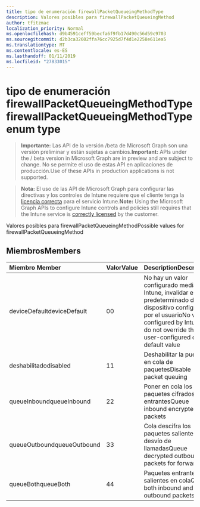 ```yaml
---
title: tipo de enumeración firewallPacketQueueingMethodType
description: Valores posibles para firewallPacketQueueingMethod
author: tfitzmac
localization_priority: Normal
ms.openlocfilehash: d9b4591ceff59becfa6f9fb17d490c56d59c9703
ms.sourcegitcommit: d2b3ca32602ffa76cc7925d7f4d1e2258e611ea5
ms.translationtype: MT
ms.contentlocale: es-ES
ms.lasthandoff: 01/11/2019
ms.locfileid: "27833015"
---
```

# <a name="firewallpacketqueueingmethodtype-enum-type"></a><span data-ttu-id="d0991-103">tipo de enumeración firewallPacketQueueingMethodType</span><span class="sxs-lookup"><span data-stu-id="d0991-103">firewallPacketQueueingMethodType enum type</span></span>

> <span data-ttu-id="d0991-104">**Importante:** Las API de la versión /beta de Microsoft Graph son una versión preliminar y están sujetas a cambios.</span><span class="sxs-lookup"><span data-stu-id="d0991-104">**Important:** APIs under the / beta version in Microsoft Graph are in preview and are subject to change.</span></span> <span data-ttu-id="d0991-105">No se permite el uso de estas API en aplicaciones de producción.</span><span class="sxs-lookup"><span data-stu-id="d0991-105">Use of these APIs in production applications is not supported.</span></span>

> <span data-ttu-id="d0991-106">**Nota:** El uso de las API de Microsoft Graph para configurar las directivas y los controles de Intune requiere que el cliente tenga la [licencia correcta](https://go.microsoft.com/fwlink/?linkid=839381) para el servicio Intune.</span><span class="sxs-lookup"><span data-stu-id="d0991-106">**Note:** Using the Microsoft Graph APIs to configure Intune controls and policies still requires that the Intune service is [correctly licensed](https://go.microsoft.com/fwlink/?linkid=839381) by the customer.</span></span>

<span data-ttu-id="d0991-107">Valores posibles para firewallPacketQueueingMethod</span><span class="sxs-lookup"><span data-stu-id="d0991-107">Possible values for firewallPacketQueueingMethod</span></span>
## <a name="members"></a><span data-ttu-id="d0991-108">Miembros</span><span class="sxs-lookup"><span data-stu-id="d0991-108">Members</span></span>
|<span data-ttu-id="d0991-109">Miembro	</span><span class="sxs-lookup"><span data-stu-id="d0991-109">Member</span></span>|<span data-ttu-id="d0991-110">Valor</span><span class="sxs-lookup"><span data-stu-id="d0991-110">Value</span></span>|<span data-ttu-id="d0991-111">Description</span><span class="sxs-lookup"><span data-stu-id="d0991-111">Description</span></span>|
|:---|:---|:---|
|<span data-ttu-id="d0991-112">deviceDefault</span><span class="sxs-lookup"><span data-stu-id="d0991-112">deviceDefault</span></span>|<span data-ttu-id="d0991-113">0</span><span class="sxs-lookup"><span data-stu-id="d0991-113">0</span></span>|<span data-ttu-id="d0991-114">No hay un valor configurado mediante Intune, invalidar el valor predeterminado de dispositivo configurado por el usuario</span><span class="sxs-lookup"><span data-stu-id="d0991-114">No value configured by Intune, do not override the user-configured device default value</span></span>|
|<span data-ttu-id="d0991-115">deshabilitado</span><span class="sxs-lookup"><span data-stu-id="d0991-115">disabled</span></span>|<span data-ttu-id="d0991-116">1</span><span class="sxs-lookup"><span data-stu-id="d0991-116">1</span></span>|<span data-ttu-id="d0991-117">Deshabilitar la puesta en cola de paquetes</span><span class="sxs-lookup"><span data-stu-id="d0991-117">Disable packet queuing</span></span>|
|<span data-ttu-id="d0991-118">queueInbound</span><span class="sxs-lookup"><span data-stu-id="d0991-118">queueInbound</span></span>|<span data-ttu-id="d0991-119">2</span><span class="sxs-lookup"><span data-stu-id="d0991-119">2</span></span>|<span data-ttu-id="d0991-120">Poner en cola los paquetes cifrados entrantes</span><span class="sxs-lookup"><span data-stu-id="d0991-120">Queue inbound encrypted packets</span></span>|
|<span data-ttu-id="d0991-121">queueOutbound</span><span class="sxs-lookup"><span data-stu-id="d0991-121">queueOutbound</span></span>|<span data-ttu-id="d0991-122">3</span><span class="sxs-lookup"><span data-stu-id="d0991-122">3</span></span>|<span data-ttu-id="d0991-123">Cola descifra los paquetes salientes para desvío de llamadas</span><span class="sxs-lookup"><span data-stu-id="d0991-123">Queue decrypted outbound packets for forwarding</span></span>|
|<span data-ttu-id="d0991-124">queueBoth</span><span class="sxs-lookup"><span data-stu-id="d0991-124">queueBoth</span></span>|<span data-ttu-id="d0991-125">4</span><span class="sxs-lookup"><span data-stu-id="d0991-125">4</span></span>|<span data-ttu-id="d0991-126">Paquetes entrantes y salientes en cola</span><span class="sxs-lookup"><span data-stu-id="d0991-126">Queue both inbound and outbound packets</span></span>|





